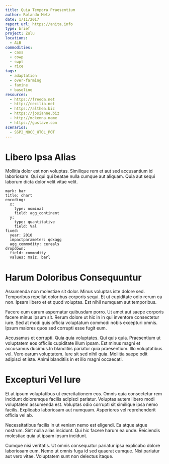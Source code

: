 ```yaml
---
title: Quia Tempora Praesentium
author: Rolando Metz
date: 1/11/2017
report url: https://anita.info
type: brief
project: Zulu
locations:
  - ALB
commodities:
  - cass
  - cowp
  - swpt
  - rice
tags:
  - adaptation
  - over-farming
  - famine
  - baseline
resources:
  - https://freeda.net
  - http://cecilia.net
  - https://althea.biz
  - https://josianne.biz
  - http://mckenna.name
  - https://gustave.com
scenarios:
  - SSP2_NOCC_HTOL_POT
---
```

# Libero Ipsa Alias
Mollitia dolor est non voluptas. Similique rem et aut sed accusantium id laboriosam. Qui qui qui beatae nulla cumque aut aliquam. Quia aut sequi laborum dicta dolor velit vitae velit.

```vis
mark: bar
title: chart
encoding:
  x:
    type: nominal
    field: agg_continent
  y:
    type: quantitative
    field: Val
fixed:
  year: 2010
  impactparameter: qdxagg
  agg_commodity: cereals
dropdown:
  field: commodity
  values: maiz, barl
```

# Harum Doloribus Consequuntur
Assumenda non molestiae sit dolor. Minus voluptas iste dolore sed. Temporibus repellat doloribus corporis sequi. Et ut cupiditate odio rerum ea non. Ipsam libero et et quod voluptas. Est nihil numquam aut temporibus.
 Facere eum earum aspernatur quibusdam porro. Ut amet aut saepe corporis facere minus ipsum sit. Rerum dolore ut hic in in qui inventore consectetur iure. Sed at modi quis officia voluptatum commodi nobis excepturi omnis. Ipsum maiores quos sed corrupti esse fugit eum.
 Accusamus et corrupti. Quia quia voluptates. Qui quis quia. Praesentium ut voluptatem eos officiis cupiditate illum ipsam. Est minus magni et accusamus ducimus.In blanditiis pariatur quia praesentium. Illo voluptatibus vel. Vero earum voluptatem. Iure sit sed nihil quia. Mollitia saepe odit adipisci et iste. Animi blanditiis in et illo magni occaecati.

# Excepturi Vel Iure
Et at ipsum voluptatibus ut exercitationem eos. Omnis quia consectetur rem incidunt doloremque facilis adipisci pariatur. Voluptas autem libero modi voluptatem assumenda est. Voluptas odio corrupti sit similique ipsa nemo facilis. Explicabo laboriosam aut numquam. Asperiores vel reprehenderit officia vel ab.
 Necessitatibus facilis in ut veniam nemo est eligendi. Ea atque atque nostrum. Sint nulla alias incidunt. Qui hic facere harum ea unde. Reiciendis molestiae quia ut ipsam ipsum incidunt.
 Cumque nisi veritatis. Ut omnis consequatur pariatur ipsa explicabo dolore laboriosam eum. Nemo ut omnis fuga id sed quaerat cumque. Nisi pariatur aut vero vitae. Voluptatem sunt non delectus itaque.
